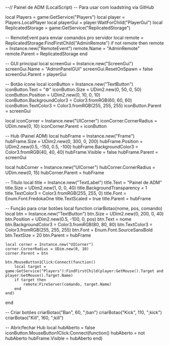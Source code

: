 --// Painel de ADM (LocalScript)
-- Para usar com loadstring via GitHub

local Players = game:GetService("Players")
local player = Players.LocalPlayer
local playerGui = player:WaitForChild("PlayerGui")
local ReplicatedStorage = game:GetService("ReplicatedStorage")

-- RemoteEvent para enviar comandos pro servidor
local remote = ReplicatedStorage:FindFirstChild("AdminRemote")
if not remote then
    remote = Instance.new("RemoteEvent")
    remote.Name = "AdminRemote"
    remote.Parent = ReplicatedStorage
end

-- GUI principal
local screenGui = Instance.new("ScreenGui")
screenGui.Name = "AdminPanelGUI"
screenGui.ResetOnSpawn = false
screenGui.Parent = playerGui

-- Botão ícone
local iconButton = Instance.new("TextButton")
iconButton.Text = "⚙️"
iconButton.Size = UDim2.new(0, 50, 0, 50)
iconButton.Position = UDim2.new(0, 10, 0, 10)
iconButton.BackgroundColor3 = Color3.fromRGB(60, 60, 60)
iconButton.TextColor3 = Color3.fromRGB(255, 255, 255)
iconButton.Parent = screenGui

local iconCorner = Instance.new("UICorner")
iconCorner.CornerRadius = UDim.new(0, 10)
iconCorner.Parent = iconButton

-- Hub (Painel ADM)
local hubFrame = Instance.new("Frame")
hubFrame.Size = UDim2.new(0, 300, 0, 200)
hubFrame.Position = UDim2.new(0.5, -150, 0.5, -100)
hubFrame.BackgroundColor3 = Color3.fromRGB(40, 40, 40)
hubFrame.Visible = false
hubFrame.Parent = screenGui

local hubCorner = Instance.new("UICorner")
hubCorner.CornerRadius = UDim.new(0, 15)
hubCorner.Parent = hubFrame

-- Título
local title = Instance.new("TextLabel")
title.Text = "Painel de ADM"
title.Size = UDim2.new(1, 0, 0, 40)
title.BackgroundTransparency = 1
title.TextColor3 = Color3.fromRGB(255, 255, 0)
title.Font = Enum.Font.FredokaOne
title.TextScaled = true
title.Parent = hubFrame

-- Função para criar botões
local function criarBotao(nome, pos, comando)
    local btn = Instance.new("TextButton")
    btn.Size = UDim2.new(0, 200, 0, 40)
    btn.Position = UDim2.new(0.5, -100, 0, pos)
    btn.Text = nome
    btn.BackgroundColor3 = Color3.fromRGB(80, 80, 80)
    btn.TextColor3 = Color3.fromRGB(255, 255, 255)
    btn.Font = Enum.Font.SourceSansBold
    btn.TextSize = 20
    btn.Parent = hubFrame

    local corner = Instance.new("UICorner")
    corner.CornerRadius = UDim.new(0, 10)
    corner.Parent = btn

    btn.MouseButton1Click:Connect(function()
        local target = game:GetService("Players"):FindFirstChild(player:GetMouse().Target and player:GetMouse().Target.Name)
        if target then
            remote:FireServer(comando, target.Name)
        end
    end)
end

-- Criar botões
criarBotao("Ban", 60, ";ban")
criarBotao("Kick", 110, ";kick")
criarBotao("Kill", 160, ";kill")

-- Abrir/fechar Hub
local hubAberto = false
iconButton.MouseButton1Click:Connect(function()
    hubAberto = not hubAberto
    hubFrame.Visible = hubAberto
end)
